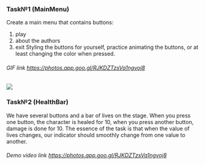 ### Task№1 (MainMenu)
Create a main menu that contains buttons:
1) play
2) about the authors
3) exit
Styling the buttons for yourself, practice animating the buttons, or at least changing the color when pressed.

###### GIF link https://photos.app.goo.gl/RJKDZTzsVa1ngvoj8

![](ezgif.com-gif-maker.gif)

### Task№2 (HealthBar)

We have several buttons and a bar of lives on the stage. When you press one button, the character is healed for 10, when you press another button, damage is done for 10.
The essence of the task is that when the value of lives changes, our indicator should smoothly change from one value to another.

###### Demo video link https://photos.app.goo.gl/RJKDZTzsVa1ngvoj8 
